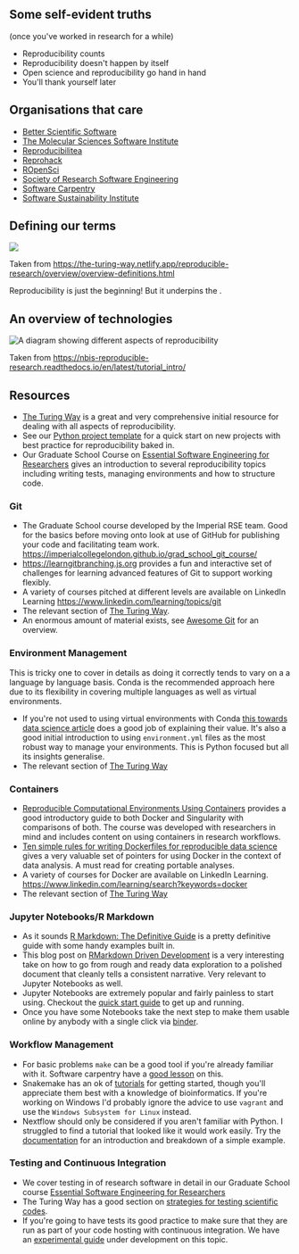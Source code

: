## Some self-evident truths

(once you've worked in research for a while)

* Reproducibility counts
* Reproducibility doesn't happen by itself
* Open science and reproducibility go hand in hand
* You'll thank yourself later

## Organisations that care

* [Better Scientific Software][bssw]
* [The Molecular Sciences Software Institute][MolSSI]
* [Reproducibilitea]
* [Reprohack]
* [ROpenSci]
* [Society of Research Software Engineering][RSE]
* [Software Carpentry]
* [Software Sustainability Institute][ssi]

[bssw]: https://bssw.io/
[MolSSI]: https://molssi.org/
[reproducibilitea]: https://reproducibilitea.org/
[reprohack]: https://reprohack.github.io/reprohack-hq/
[ropensci]: https://ropensci.org/
[RSE]: https://society-rse.org/
[software Carpentry]: https://software-carpentry.org/
[ssi]: https://www.software.ac.uk/about/manifesto

## Defining our terms

![](https://the-turing-way.netlify.app/_images/ReproducibleMatrix.jpg)

Taken from <https://the-turing-way.netlify.app/reproducible-research/overview/overview-definitions.html>

Reproducibility is just the beginning! But it underpins the .

## An overview of technologies

![A diagram showing different aspects of reproducibility](https://nbis-reproducible-research.readthedocs.io/en/latest/images/tutorials_overview.png)

Taken from <https://nbis-reproducible-research.readthedocs.io/en/latest/tutorial_intro/>

## Resources

* [The Turing Way] is a great and very comprehensive initial resource for
  dealing with all aspects of reproducibility.
* See our [Python project template] for a quick start on new projects with
  best practice for reproducibility baked in.
* Our Graduate School Course on [Essential Software Engineering for
  Researchers][softeng] gives an introduction to several reproducibility topics
  including writing tests, managing environments and how to structure code.

[The Turing Way]: https://the-turing-way.netlify.app/reproducible-research/renv/renv-containers.html
[Python project template]: https://github.com/ImperialCollegeLondon/pytest_template_application


### Git

* The Graduate School course developed by the Imperial RSE team. Good for the
  basics before moving onto look at use of GitHub for publishing your code and
  facilitating team
  work. <https://imperialcollegelondon.github.io/grad_school_git_course/>
* <https://learngitbranching.js.org> provides a fun and interactive set of
  challenges for learning advanced features of Git to support working flexibly.
* A variety of courses pitched at different levels are available on LinkedIn
  Learning <https://www.linkedin.com/learning/topics/git>
* The relevant section of [The Turing Way][turing-git].
* An enormous amount of material exists, see [Awesome Git][] for an overview.

[turing-git]: https://the-turing-way.netlify.app/reproducible-research/vcs.html
[Awesome Git]: https://github.com/dictcp/awesome-git

### Environment Management

This is tricky one to cover in details as doing it correctly tends to vary on a
a language by language basis. Conda is the recommended approach here due to its
flexibility in covering multiple languages as well as virtual environments.

* If you're not used to using virtual environments with Conda [this towards data
  science article][conda-env] does a good job of explaining their value. It's
  also a good initial introduction to using `environment.yml` files as the most
  robust way to manage your environments. This is Python focused but all its
  insights generalise.
* The relevant section of [The Turing Way][turing-conda]

[conda-env]: https://towardsdatascience.com/getting-started-with-python-environments-using-conda-32e9f2779307
[turing-conda]: https://the-turing-way.netlify.app/reproducible-research/renv/renv-package.html

### Containers

* [Reproducible Computational Environments Using Containers][dockerXsingularity]
  provides a good introductory guide to both Docker and Singularity with
  comparisons of both. The course was developed with researchers in mind and
  includes content on using containers in research workflows.
* [Ten simple rules for writing Dockerfiles for reproducible data
  science][rules] gives a very valuable set of pointers for using Docker in the
  context of data analysis. A must read for creating portable analyses.
* A variety of courses for Docker are available on LinkedIn
  Learning. <https://www.linkedin.com/learning/search?keywords=docker>
* The relevant section of [The Turing Way][turing-containers]

[dockerXsingularity]: https://epcced.github.io/2020-12-08-Containers-Online/
[rules]: https://journals.plos.org/ploscompbiol/article?id=10.1371/journal.pcbi.1008316
[turing-containers]: https://the-turing-way.netlify.app/reproducible-research/renv/renv-containers.html

### Jupyter Notebooks/R Markdown

* As it sounds [R Markdown: The Definitive Guide][rmarkdown] is a pretty
  definitive guide with some handy examples built in.
* This blog post on [RMarkdown Driven Development][rdd] is a very interesting
  take on how to go from rough and ready data exploration to a polished document
  that cleanly tells a consistent narrative. Very relevant to Jupyter Notebooks
  as well.
* Jupyter Notebooks are extremely popular and fairly painless to start
  using. Checkout the [quick start guide][jupyter] to get up and running.
* Once you have some Notebooks take the next step to make them usable online by
  anybody with a single click via [binder][BinderHub].

[rmarkdown]: https://bookdown.org/yihui/rmarkdown/
[rdd]: https://emilyriederer.netlify.app/post/rmarkdown-driven-development/
[jupyter]: https://jupyter-notebook-beginner-guide.readthedocs.io/en/latest/index.html
[BinderHub]: https://binderhub.readthedocs.io/en/latest/

### Workflow Management

* For basic problems `make` can be a good tool if you're already familiar with
  it. Software carpentry have a [good lesson][make] on this.
* Snakemake has an ok of [tutorials][snakemake] for getting started, though
  you'll appreciate them best with a knowledge of bioinformatics. If you're
  working on Windows I'd probably ignore the advice to use `vagrant` and use the
  `Windows Subsystem for Linux` instead.
* Nextflow should only be considered if you aren't familiar with Python. I
  struggled to find a tutorial that looked like it would work easily. Try the
  [documentation][nextflow] for an introduction and breakdown of a simple
  example.

[make]: https://swcarpentry.github.io/make-novice/
[snakemake]: https://snakemake.readthedocs.io/en/stable/tutorial/setup.html#setup-a-linux-vm-with-vagrant-under-windows
[nextflow]: https://www.nextflow.io/docs/latest/getstarted.html

### Testing and Continuous Integration

* We cover testing in of research software in detail in our Graduate School
  course [Essential Software Engineering for Researchers][softeng]
* The Turing Way has a good section on [strategies for testing scientific
  codes][turing-testing].
* If you're going to have tests its good practice to make sure that they are run
  as part of your code hosting with continuous integration. We have an
  [experimental guide][ci] under development on this topic.

[turing-testing]: https://the-turing-way.netlify.app/reproducible-research/testing.html
[softeng]: https://imperialcollegelondon.github.io/grad_school_software_engineering_course/
[ci]: https://imperialcollegelondon.github.io/ci-best-practice/
